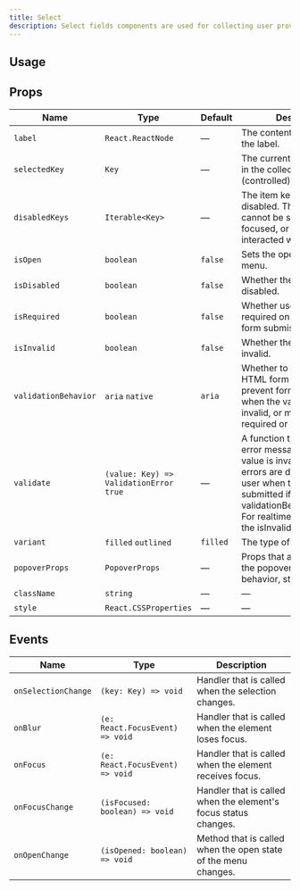 ```yaml
---
title: Select
description: Select fields components are used for collecting user provided information from a list of options.
---
```


## Usage

<usage></usage>

## Props

| Name                  | Type                  | Default        | Description                                                                                                   |
| --------------------- | --------------------- | -------------- | ------------------------------------------------------------------------------------------------------------- |
| `label`               | `React.ReactNode`     | —              | The content to display as the label.                                                                          |
| `selectedKey`         | `Key`                 | —              | The currently selected key in the collection (controlled).                                                    |
| `disabledKeys`        | `Iterable<Key>`       | —              | The item keys that are disabled. These items cannot be selected, focused, or otherwise interacted with.       |
| `isOpen`              | `boolean`             | `false`        | Sets the open state of the menu.                                                                              |
| `isDisabled`          | `boolean`             | `false`        | Whether the input is disabled.                                                                                |
| `isRequired`          | `boolean`             | `false`        | Whether user input is required on the input before form submission.                                           |
| `isInvalid`           | `boolean`             | `false`        | Whether the input value is invalid.                                                                           |
| `validationBehavior`  | `aria` `native`       | `aria`         | Whether to use native HTML form validation to prevent form submission when the value is missing or invalid, or mark the field as required or invalid via ARIA. |
| `validate`            | `(value: Key) => ValidationError` `true` | — | A function that returns an error message if a given value is invalid. Validation errors are displayed to the user when the form is submitted if validationBehavior="native". For realtime validation, use the isInvalid prop instead. |
| `variant`             | `filled` `outlined`   | `filled`       | The type of the Select.                                                                                       |
| `popoverProps`        | `PopoverProps`        | —              | Props that allow changing the popover placement, flip behavior, style etc.                                    |
| `className`           | `string`              | —              | —                                                                                                             |
| `style`               | `React.CSSProperties` | —              | —                                                                                                             |

## Events

| Name                | Type                            | Description                                                       |
| ------------------- | ------------------------------- | ----------------------------------------------------------------- |
| `onSelectionChange` | `(key: Key) => void`            | Handler that is called when the selection changes.                |
| `onBlur`            | `(e: React.FocusEvent) => void` | Handler that is called when the element loses focus.              |
| `onFocus`           | `(e: React.FocusEvent) => void` | Handler that is called when the element receives focus.           |
| `onFocusChange`     | `(isFocused: boolean) => void`  | Handler that is called when the element's focus status changes.   |
| `onOpenChange`      | `(isOpened: boolean) => void`   | Method that is called when the open state of the menu changes.    |

